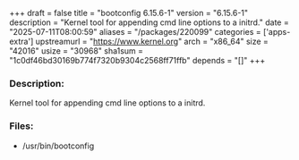 +++
draft = false
title = "bootconfig 6.15.6-1"
version = "6.15.6-1"
description = "Kernel tool for appending cmd line options to a initrd."
date = "2025-07-11T08:00:59"
aliases = "/packages/220099"
categories = ['apps-extra']
upstreamurl = "https://www.kernel.org"
arch = "x86_64"
size = "42016"
usize = "30968"
sha1sum = "1c0df46bd30169b774f7320b9304c2568ff71ffb"
depends = "[]"
+++
### Description: 
Kernel tool for appending cmd line options to a initrd.

### Files: 
* /usr/bin/bootconfig
